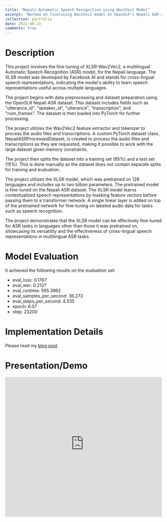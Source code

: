 ```yaml
---
title: "Nepali Automatic Speech Recognition using Wav2Vec2 Model"
excerpt: "Worked on finetuning Wav2Vec2 model on OpenSLR’s Nepali ASR dataset. Preprocessed audio dataset with silence removal, voice activity detection, and noise augmentation."
collection: portfolio
date: 2022-08-23
comments: true
---
```


Description
=====
This project involves the fine-tuning of XLSR-Wav2Vec2, a multilingual Automatic Speech Recognition (ASR) model, for the Nepali language. The XLSR model was developed by Facebook AI and stands for cross-lingual speech representations, indicating the model's ability to learn speech representations useful across multiple languages.

The project begins with data preprocessing and dataset preparation using the OpenSLR Nepali ASR dataset. This dataset includes fields such as "utterance_id", "speaker_id", "utterance", "transcription", and "num_frames". The dataset is then loaded into PyTorch for further processing.

The project utilizes the Wav2Vec2 feature extractor and tokenizer to process the audio files and transcriptions. A custom PyTorch dataset class, NepaliASRProcessedDataset, is created to process the audio files and transcriptions as they are requested, making it possible to work with the large dataset given memory constraints.

The project then splits the dataset into a training set (85%) and a test set (15%). This is done manually as the dataset does not contain separate splits for training and evaluation.

The project utilizes the XLSR model, which was pretrained on 128 languages and includes up to two billion parameters. The pretrained model is fine-tuned on the Nepali ASR dataset. The XLSR model learns contextualized speech representations by masking feature vectors before passing them to a transformer network. A single linear layer is added on top of the pretrained network for fine-tuning on labeled audio data for tasks such as speech recognition.

The project demonstrates that the XLSR model can be effectively fine-tuned for ASR tasks in languages other than those it was pretrained on, showcasing its versatility and the effectiveness of cross-lingual speech representations in multilingual ASR tasks.

Model Evaluation
====
It achieved the following results on the evaluation set:
- eval_loss: 0.1767
- eval_wer: 0.2127
- eval_runtime: 595.3962
- eval_samples_per_second: 36.273
- eval_steps_per_second: 4.535
- epoch: 6.07
- step: 23200

Implementation Details
====
Please read my [blog post](https://spktsagar.com/posts/2022/08/finetune-xlsr-nepali/).

Presentation/Demo
====
<iframe
	src="https://spktsagar-nepaliasr.hf.space"
	frameborder="0"
	width="100%"
	height="450"
	allow="camera https://spktsagar-nepaliasr.hf.space; microphone https://spktsagar-nepaliasr.hf.space"
></iframe>
